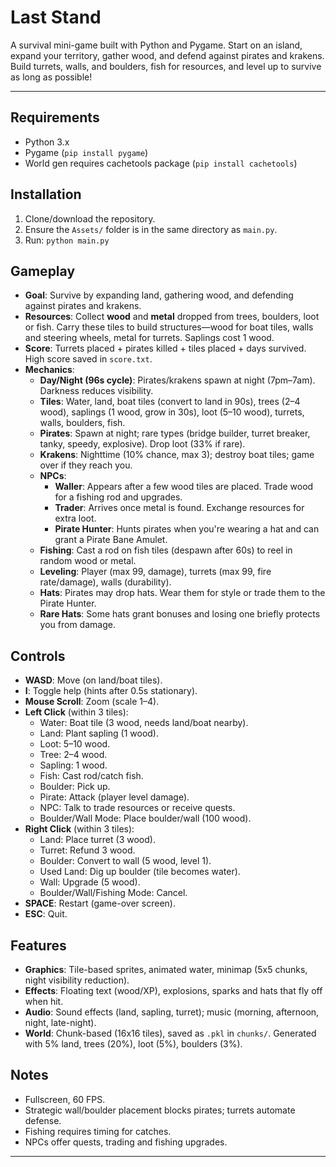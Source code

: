 # Last Stand

A survival mini-game built with Python and Pygame. Start on an island, expand your territory, gather wood, and defend against pirates and krakens. Build turrets, walls, and boulders, fish for resources, and level up to survive as long as possible!

---

## Requirements
- Python 3.x
- Pygame (`pip install pygame`)
- World gen requires cachetools package (`pip install cachetools`)

## Installation
1. Clone/download the repository.
2. Ensure the `Assets/` folder is in the same directory as `main.py`.
3. Run: `python main.py`

## Gameplay
- **Goal**: Survive by expanding land, gathering wood, and defending against pirates and krakens.
- **Resources**: Collect **wood** and **metal** dropped from trees, boulders, loot or fish. Carry these tiles to build structures—wood for boat tiles, walls and steering wheels, metal for turrets. Saplings cost 1 wood.
- **Score**: Turrets placed + pirates killed + tiles placed + days survived. High score saved in `score.txt`.
- **Mechanics**:
  - **Day/Night (96s cycle)**: Pirates/krakens spawn at night (7pm–7am). Darkness reduces visibility.
  - **Tiles**: Water, land, boat tiles (convert to land in 90s), trees (2–4 wood), saplings (1 wood, grow in 30s), loot (5–10 wood), turrets, walls, boulders, fish.
  - **Pirates**: Spawn at night; rare types (bridge builder, turret breaker, tanky, speedy, explosive). Drop loot (33% if rare).
  - **Krakens**: Nighttime (10% chance, max 3); destroy boat tiles; game over if they reach you.
  - **NPCs**:
      - **Waller**: Appears after a few wood tiles are placed. Trade wood for a fishing rod and upgrades.
      - **Trader**: Arrives once metal is found. Exchange resources for extra loot.
      - **Pirate Hunter**: Hunts pirates when you're wearing a hat and can grant a Pirate Bane Amulet.
  - **Fishing**: Cast a rod on fish tiles (despawn after 60s) to reel in random wood or metal.
  - **Leveling**: Player (max 99, damage), turrets (max 99, fire rate/damage), walls (durability).
  - **Hats**: Pirates may drop hats. Wear them for style or trade them to the Pirate Hunter.
  - **Rare Hats**: Some hats grant bonuses and losing one briefly protects you from damage.

## Controls
- **WASD**: Move (on land/boat tiles).
- **I**: Toggle help (hints after 0.5s stationary).
- **Mouse Scroll**: Zoom (scale 1–4).
- **Left Click** (within 3 tiles):
  - Water: Boat tile (3 wood, needs land/boat nearby).
  - Land: Plant sapling (1 wood).
  - Loot: 5–10 wood.
  - Tree: 2–4 wood.
  - Sapling: 1 wood.
  - Fish: Cast rod/catch fish.
  - Boulder: Pick up.
  - Pirate: Attack (player level damage).
  - NPC: Talk to trade resources or receive quests.
  - Boulder/Wall Mode: Place boulder/wall (100 wood).
- **Right Click** (within 3 tiles):
  - Land: Place turret (3 wood).
  - Turret: Refund 3 wood.
  - Boulder: Convert to wall (5 wood, level 1).
  - Used Land: Dig up boulder (tile becomes water).
  - Wall: Upgrade (5 wood).
  - Boulder/Wall/Fishing Mode: Cancel.
- **SPACE**: Restart (game-over screen).
- **ESC**: Quit.

## Features
- **Graphics**: Tile-based sprites, animated water, minimap (5x5 chunks, night visibility reduction).
- **Effects**: Floating text (wood/XP), explosions, sparks and hats that fly off when hit.
- **Audio**: Sound effects (land, sapling, turret); music (morning, afternoon, night, late-night).
- **World**: Chunk-based (16x16 tiles), saved as `.pkl` in `chunks/`. Generated with 5% land, trees (20%), loot (5%), boulders (3%).

## Notes
- Fullscreen, 60 FPS.
- Strategic wall/boulder placement blocks pirates; turrets automate defense.
- Fishing requires timing for catches.
- NPCs offer quests, trading and fishing upgrades.

---